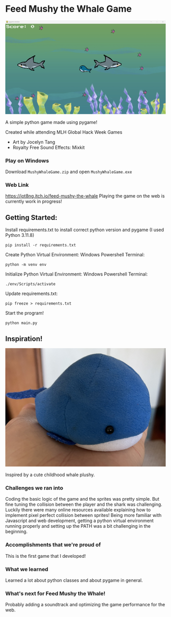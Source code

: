 # Feed Mushy the Whale Game

![Gameplay](images/Gameplay.png)

A simple python game made using pygame!

Created while attending MLH Global Hack Week Games

* Art by Jocelyn Tang
* Royalty Free Sound Effects: Mixkit

### Play on Windows
Download `MushyWhaleGame.zip` and open `MushyWhaleGame.exe`

### Web Link
https://jot8ng.itch.io/feed-mushy-the-whale
Playing the game on the web is currently work in progress!

## Getting Started:
Install requirements.txt to install correct python version and pygame (I used Python 3.11.8)
```
pip install -r requirements.txt
```

Create Python Virtual Environment:
Windows Powershell Terminal:
```
python -m venv env
```

Initialize Python Virtual Environment:
Windows Powershell Terminal:
```
./env/Scripts/activate
```

Update requirements.txt:
```
pip freeze > requirements.txt
```

Start the program!
```
python main.py
```

## Inspiration!
![Mushy](images/IMG_4934.jpg)

Inspired by a cute childhood whale plushy.

### Challenges we ran into
Coding the basic logic of the game and the sprites was pretty simple. But fine tuning the collision between the player and the shark was challenging. Luckily there were many online resources available explaining how to implement pixel perfect collision between sprites! Being more familiar with Javascript and web development, getting a python virtual environment running properly and setting up the PATH was a bit challenging in the beginning.

### Accomplishments that we're proud of
This is the first game that I developed!

### What we learned
Learned a lot about python classes and about pygame in general.

### What's next for Feed Mushy the Whale!
Probably adding a soundtrack and optimizing the game performance for the web.